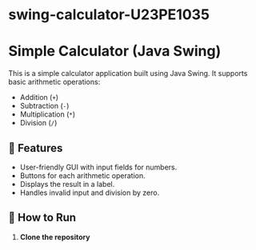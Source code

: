 # swing-calculator-U23PE1035
# Simple Calculator (Java Swing)

This is a simple calculator application built using Java Swing. It supports basic arithmetic operations:

- Addition (`+`)
- Subtraction (`-`)
- Multiplication (`*`)
- Division (`/`)

## 📌 Features
- User-friendly GUI with input fields for numbers.
- Buttons for each arithmetic operation.
- Displays the result in a label.
- Handles invalid input and division by zero.

## 🚀 How to Run
1. **Clone the repository**  
